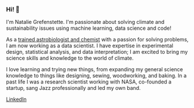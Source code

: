 ### Hi! 👋
I'm Natalie Grefenstette. I'm passionate about solving climate and sustainability issues using machine learning, data science and code!

As a [trained astrobiologist and chemist](https://wwww.nataliegref.com) with a passion for solving problems, I am now working as a data scientist. I have expertise in experimental design, statistical analysis, and data interpretation; I am excited to bring my science skills and knowledge to the world of climate.

I love learning and trying new things, from expanding my general science knowledge to things like designing, sewing, woodworking, and baking. In a past life I was a research scientist working with NASA, co-founded a startup, sang Jazz professionally and led my own band.

[LinkedIn](https://www.linkedin.com/in/nataliegref) 

<!--
**nataliegref/nataliegref** is a ✨ _special_ ✨ repository because its `README.md` (this file) appears on your GitHub profile.

Here are some ideas to get you started:

- 🔭 I’m currently working on ...
- 🌱 I’m currently learning ...
- 👯 I’m looking to collaborate on ...
- 🤔 I’m looking for help with ...
- 💬 Ask me about ...
- 📫 How to reach me: ...
- 😄 Pronouns: ...
- ⚡ Fun fact: ...
-->

